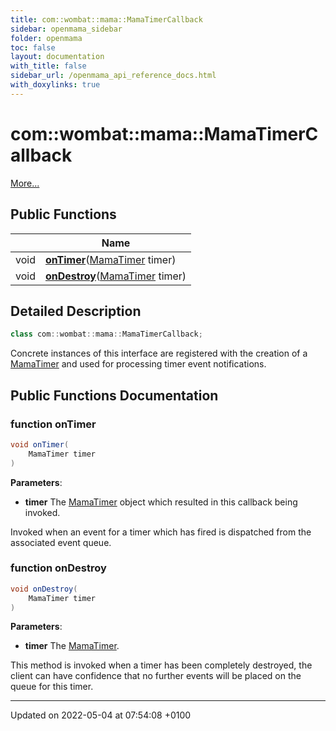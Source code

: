 ```yaml
---
title: com::wombat::mama::MamaTimerCallback
sidebar: openmama_sidebar
folder: openmama
toc: false
layout: documentation
with_title: false
sidebar_url: /openmama_api_reference_docs.html
with_doxylinks: true
---
```


# com::wombat::mama::MamaTimerCallback



 [More...](#detailed-description)

## Public Functions

|                | Name           |
| -------------- | -------------- |
| void | **[onTimer](interfacecom_1_1wombat_1_1mama_1_1MamaTimerCallback.html#function-ontimer)**([MamaTimer](classcom_1_1wombat_1_1mama_1_1MamaTimer.html) timer) |
| void | **[onDestroy](interfacecom_1_1wombat_1_1mama_1_1MamaTimerCallback.html#function-ondestroy)**([MamaTimer](classcom_1_1wombat_1_1mama_1_1MamaTimer.html) timer) |

## Detailed Description

```java
class com::wombat::mama::MamaTimerCallback;
```


Concrete instances of this interface are registered with the creation of a [MamaTimer](classcom_1_1wombat_1_1mama_1_1MamaTimer.html) and used for processing timer event notifications. 

## Public Functions Documentation

### function onTimer

```java
void onTimer(
    MamaTimer timer
)
```


**Parameters**: 

  * **timer** The [MamaTimer](classcom_1_1wombat_1_1mama_1_1MamaTimer.html) object which resulted in this callback being invoked. 


Invoked when an event for a timer which has fired is dispatched from the associated event queue.


### function onDestroy

```java
void onDestroy(
    MamaTimer timer
)
```


**Parameters**: 

  * **timer** The [MamaTimer](classcom_1_1wombat_1_1mama_1_1MamaTimer.html). 


This method is invoked when a timer has been completely destroyed, the client can have confidence that no further events will be placed on the queue for this timer.


-------------------------------

Updated on 2022-05-04 at 07:54:08 +0100